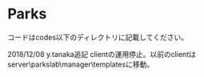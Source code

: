 # Parks

コードはcodes以下のディレクトリに記載してください。

2018/12/08 y.tanaka追記
clientの運用停止。以前のclientはserver\parkslab\manager\templatesに移動。
